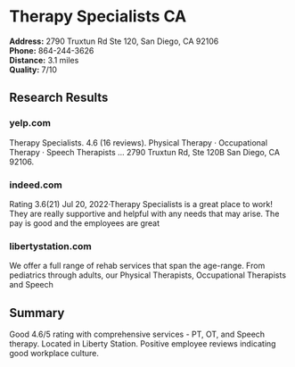 # Therapy Specialists CA

**Address:** 2790 Truxtun Rd Ste 120, San Diego, CA 92106  
**Phone:** 864-244-3626  
**Distance:** 3.1 miles  
**Quality:** 7/10

## Research Results

### yelp.com
Therapy Specialists. 4.6 (16 reviews). Physical Therapy · Occupational Therapy · Speech Therapists ... 2790 Truxtun Rd, Ste 120B San Diego, CA 92106.

### indeed.com
Rating 3.6(21) Jul 20, 2022·Therapy Specialists is a great place to work! They are really supportive and helpful with any needs that may arise. The pay is good and the employees are great

### libertystation.com
We offer a full range of rehab services that span the age-range. From pediatrics through adults, our Physical Therapists, Occupational Therapists and Speech

## Summary
Good 4.6/5 rating with comprehensive services - PT, OT, and Speech therapy. Located in Liberty Station. Positive employee reviews indicating good workplace culture.
